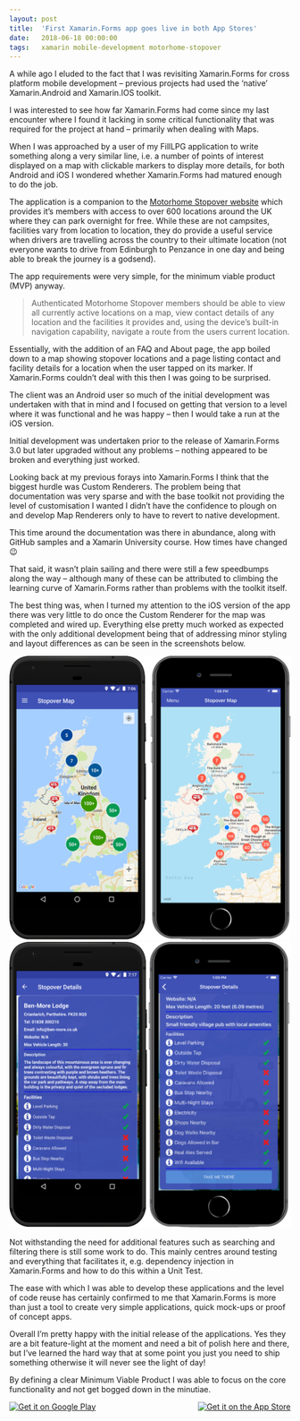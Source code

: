 ```yaml
---
layout: post
title:  'First Xamarin.Forms app goes live in both App Stores'
date:   2018-06-18 00:00:00
tags:   xamarin mobile-development motorhome-stopover
---
```

A while ago I eluded to the fact that I was revisiting Xamarin.Forms for cross platform mobile development – previous projects had used the ‘native’ Xamarin.Android and Xamarin.IOS toolkit.

I was interested to see how far Xamarin.Forms had come since my last encounter where I found it lacking in some critical functionality that was required for the project at hand – primarily when dealing with Maps.

When I was approached by a user of my FillLPG application to write something along a very similar line, i.e. a number of points of interest displayed on a map with clickable markers to display more details, for both Android and iOS I wondered whether Xamarin.Forms had matured enough to do the job.

The application is a companion to the <a href='http://motorhomestopover.co.uk/' target='_blank'>Motorhome Stopover website</a> which provides it’s members with access to over 600 locations around the UK where they can park overnight for free. While these are not campsites, facilities vary from location to location, they do provide a useful service when drivers are travelling across the country to their ultimate location (not everyone wants to drive from Edinburgh to Penzance in one day and being able to break the journey is a godsend).

The app requirements were very simple, for the minimum viable product (MVP) anyway.

> Authenticated Motorhome Stopover members should be able to view all currently active locations on a map, view contact details of any location and the facilities it provides and, using the device’s built-in navigation capability, navigate a route from the users current location.

Essentially, with the addition of an FAQ and About page, the app boiled down to a map showing stopover locations and a page listing contact and facility details for a location when the user tapped on its marker. If Xamarin.Forms couldn’t deal with this then I was going to be surprised.

The client was an Android user so much of the initial development was undertaken with that in mind and I focused on getting that version to a level where it was functional and he was happy – then I would take a run at the iOS version.

Initial development was undertaken prior to the release of Xamarin.Forms 3.0 but later upgraded without any problems – nothing appeared to be broken and everything just worked.

Looking back at my previous forays into Xamarin.Forms I think that the biggest hurdle was Custom Renderers. The problem being that documentation was very sparse and with the base toolkit not providing the level of customisation I wanted I didn’t have the confidence to plough on and develop Map Renderers only to have to revert to native development.

This time around the documentation was there in abundance, along with GitHub samples and a Xamarin University course. How times have changed 😉

That said, it wasn’t plain sailing and there were still a few speedbumps along the way – although many of these can be attributed to climbing the learning curve of Xamarin.Forms rather than problems with the toolkit itself.

The best thing was, when I turned my attention to the iOS version of the app there was very little to do once the Custom Renderer for the map was completed and wired up. Everything else pretty much worked as expected with the only additional development being that of addressing minor styling and layout differences as can be seen in the screenshots below.

![stopover map](/assets/images/stopover_map.png) ![stopover details](/assets/images/stopover_details.png)	

Not withstanding the need for additional features such as searching and filtering there is still some work to do. This mainly centres around testing and everything that facilitates it, e.g. dependency injection in Xamarin.Forms and how to do this within a Unit Test.

The ease with which I was able to develop these applications and the level of code reuse has certainly confirmed to me that Xamarin.Forms is more than just a tool to create very simple applications, quick mock-ups or proof of concept apps.

Overall I’m pretty happy with the initial release of the applications. Yes they are a bit feature-light at the moment and need a bit of polish here and there, but I’ve learned the hard way that at some point you just you need to ship something otherwise it will never see the light of day!

By defining a clear Minimum Viable Product I was able to focus on the core functionality and not get bogged down in the minutiae.

<a href="https://play.google.com/store/apps/details?id=com.onthefencedevelopment.mhs" target="_blank" style="float: left;">
    <img alt="Get it on Google Play" style="height: 100px" src="{{ '/assets/images/get-it-on-google-play.png' | relative_url }}"/>
</a>

<a href="https://apps.apple.com/us/app/motorhome-stopover/id1389793428" target="_blank" style="float: right;">
    <img alt="Get it on the App Store" style="height: 100px" src="{{ '/assets/images/get-it-on-app-store.svg' | relative_url }}"/>
</a>

<div style="clear: both;"></div>